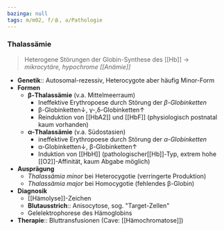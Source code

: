 ```yaml
---
bazinga: null
tags: m/m02, f/🩸, a/Pathologie
---
```

### Thalassämie 
> Heterogene Störungen der Globin-Synthese des [[Hb]] → *mikrocytäre, hypochrome [[Anämie]]*
- **Genetik**:: Autosomal-rezessiv, Heterocygote aber häufig Minor-Form
- **Formen**
	- **β-Thalassämie** (v.a. Mittelmeerraum)
		- Ineffektive Erythropoese durch Störung der *β-Globinketten*
		- β-Globinketten↓, γ-,δ-Globinketten↑ 
		- Reinduktion von [[HbA2]] und [[HbF]] (physiologisch postnatal kaum vorhanden)
	- **α-Thalassämie** (v.a. Südostasien)
		- ineffektive Erythropoese durch Störung der *α-Globinketten*
		- α-Globinketten↓, β-Globinketten↑
		- Induktion von [[HbH]] (pathologischer[[Hb]]-Typ, extrem hohe [[O2]]-Affinität, kaum Abgabe möglich)
- **Ausprägung**
	- *Thalassämia minor* bei Heterocygotie (verringerte Produktion)
	- *Thalassämia major* bei Homocygotie (fehlendes β-Globin)
- **Diagnosik**
	- [[Hämolyse]]-Zeichen
	- **Blutausstrich**:: Anisocytose, sog. "Target-Zellen"
	- Gelelektrophorese des Hämoglobins
- **Therapie**:: Bluttransfusionen (Cave: [[Hämochromatose]])